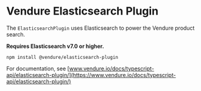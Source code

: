 # Vendure Elasticsearch Plugin

The `ElasticsearchPlugin` uses Elasticsearch to power the Vendure product search.

**Requires Elasticsearch v7.0 or higher.**

`npm install @vendure/elasticsearch-plugin`

For documentation, see [www.vendure.io/docs/typescript-api/elasticsearch-plugin/](https://www.vendure.io/docs/typescript-api/elasticsearch-plugin/)

